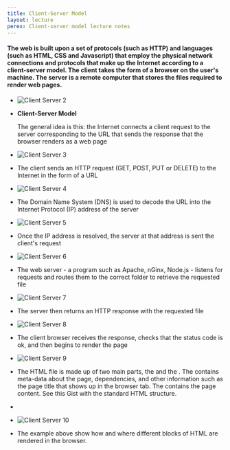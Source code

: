 ```yaml
---
title: Client-Server Model
layout: lecture
perex: Client-server model lecture notes
---
```

#### The web is built upon a set of protocols (such as HTTP) and languages (such as HTML, CSS and Javascript) that employ the physical network connections and protocols that make up the Internet according to a client-server model. The client takes the form of a browser on the user's machine. The server is a remote computer that stores the files required to render web pages.

*   ![Client Server 2](https://raw.github.com/site2site/site2site.github.io/master/images/lectures/client-server-model/client-server-2.gif)

*   **Client-Server Model**
	
	The general idea is this: the Internet connects a client request to the server corresponding to the URL that sends the response that the browser renders as a web page

*   ![Client Server 3](https://raw.github.com/site2site/site2site.github.io/master/images/lectures/client-server-model/client-server-3.gif)

*	The client sends an HTTP request (GET, POST, PUT or DELETE) to the Internet in the form of a URL

*   ![Client Server 4](https://raw.github.com/site2site/site2site.github.io/master/images/lectures/client-server-model/client-server-4.gif)

*	The Domain Name System (DNS) is used to decode the URL into the Internet Protocol (IP) address of the server

*	![Client Server 5](https://raw.github.com/site2site/site2site.github.io/master/images/lectures/client-server-model/client-server-5.gif)

*	Once the IP address is resolved, the server at that address is sent the client's request

*	![Client Server 6](https://raw.github.com/site2site/site2site.github.io/master/images/lectures/client-server-model/client-server-6.gif)

*	The web server - a program such as Apache, nGinx, Node.js - listens for requests and routes them to the correct folder to retrieve the requested file

*	![Client Server 7](https://raw.github.com/site2site/site2site.github.io/master/images/lectures/client-server-model/client-server-7.gif)

*	The server then returns an HTTP response with the requested file

*	![Client Server 8](https://raw.github.com/site2site/site2site.github.io/master/images/lectures/client-server-model/client-server-8.gif)

*	The client browser receives the response, checks that the status code is ok, and then begins to render the page

*	![Client Server 9](https://raw.github.com/site2site/site2site.github.io/master/images/lectures/client-server-model/client-server-9.gif)

*	The HTML file is made up of two main parts, the <head> and the <body>. The <head> contains meta-data about the page, dependencies, and other information such as the page title that shows up in the browser tab. The <body> contains the page content. See this Gist with the standard HTML structure.

*	<script src="https://gist.github.com/troyth/4699954.js"></script>

*	![Client Server 10](https://raw.github.com/site2site/site2site.github.io/master/images/lectures/client-server-model/client-server-10.gif)

*	The example above show how and where different blocks of HTML are rendered in the browser.